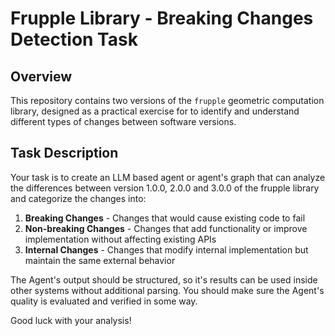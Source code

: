 # Frupple Library - Breaking Changes Detection Task

## Overview
This repository contains two versions of the `frupple` geometric computation library, designed as a practical exercise for to identify and understand different types of changes between software versions.

## Task Description
Your task is to create an LLM based agent or agent's graph that can analyze the differences between version 1.0.0, 2.0.0 and 3.0.0 of the frupple library and categorize the changes into:

1. **Breaking Changes** - Changes that would cause existing code to fail
2. **Non-breaking Changes** - Changes that add functionality or improve implementation without affecting existing APIs
3. **Internal Changes** - Changes that modify internal implementation but maintain the same external behavior

The Agent's output should be structured, so it's results can be used inside other systems without additional parsing.
You should make sure the Agent's quality is evaluated and verified in some way.

Good luck with your analysis!
